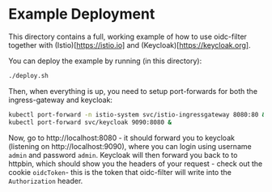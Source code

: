 # Example Deployment

This directory contains a full, working example of how to use oidc-filter together with (Istio)[https://istio.io] and (Keycloak)[https://keycloak.org].

You can deploy the example by running (in this directory):

```bash
./deploy.sh
```

Then, when everything is up, you need to setup port-forwards for both the ingress-gateway and keycloak:

```bash
kubectl port-forward -n istio-system svc/istio-ingressgateway 8080:80 &
kubectl port-forward svc/keycloak 9090:8080 &
```

Now, go to http://localhost:8080 - it should forward you to keycloak (listening on http://localhost:9090), where you can login using username `admin` and password `admin`. Keycloak will then forward you back to to httpbin, which should show you the headers of your request - check out the cookie `oidcToken`- this is the token that oidc-filter will write into the `Authorization` header.

